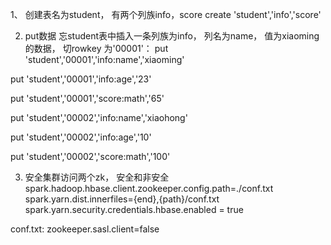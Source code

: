 
1、 创建表名为student， 有两个列族info，score
create 'student','info','score'


2. put数据 忘student表中插入一条列族为info， 列名为name， 值为xiaoming 的数据， 切rowkey 为'00001'：
put 'student','00001','info:name','xiaoming'

put 'student','00001','info:age','23'

put 'student','00001','score:math','65'


put 'student','00002','info:name','xiaohong'

put 'student','00002','info:age','10'

put 'student','00002','score:math','100' 


3. 安全集群访问两个zk， 安全和非安全
spark.hadoop.hbase.client.zookeeper.config.path=./conf.txt
spark.yarn.dist.innerfiles={end},{path}/conf.txt
spark.yarn.security.credentials.hbase.enabled = true

 conf.txt: zookeeper.sasl.client=false

